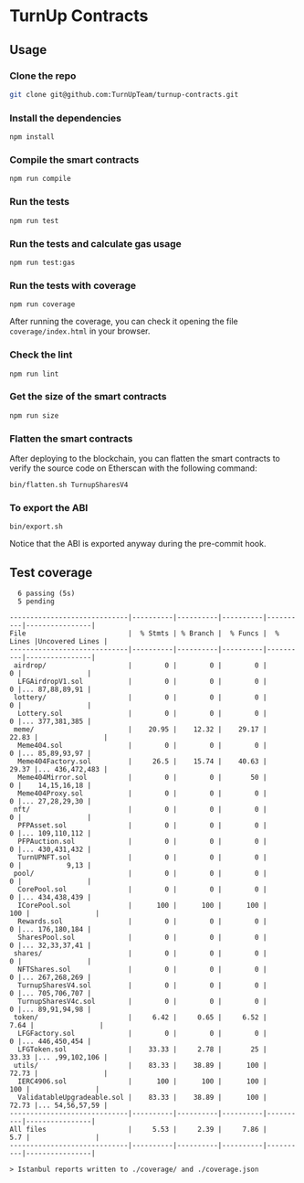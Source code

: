 # TurnUp Contracts

## Usage

### Clone the repo

```bash
git clone git@github.com:TurnUpTeam/turnup-contracts.git
```

### Install the dependencies

```
npm install
```

### Compile the smart contracts

```
npm run compile
```

### Run the tests

```
npm run test
```

### Run the tests and calculate gas usage

```
npm run test:gas
```

### Run the tests with coverage

```
npm run coverage
```

After running the coverage, you can check it opening the file `coverage/index.html` in your browser.

### Check the lint

```
npm run lint
```

### Get the size of the smart contracts

```
npm run size
```

### Flatten the smart contracts

After deploying to the blockchain, you can flatten the smart contracts to verify the source code on Etherscan with the following command:

```
bin/flatten.sh TurnupSharesV4
```

### To export the ABI

```
bin/export.sh
```

Notice that the ABI is exported anyway during the pre-commit hook.

## Test coverage

```
  6 passing (5s)
  5 pending

-----------------------------|----------|----------|----------|----------|----------------|
File                         |  % Stmts | % Branch |  % Funcs |  % Lines |Uncovered Lines |
-----------------------------|----------|----------|----------|----------|----------------|
 airdrop/                    |        0 |        0 |        0 |        0 |                |
  LFGAirdropV1.sol           |        0 |        0 |        0 |        0 |... 87,88,89,91 |
 lottery/                    |        0 |        0 |        0 |        0 |                |
  Lottery.sol                |        0 |        0 |        0 |        0 |... 377,381,385 |
 meme/                       |    20.95 |    12.32 |    29.17 |    22.83 |                |
  Meme404.sol                |        0 |        0 |        0 |        0 |... 85,89,93,97 |
  Meme404Factory.sol         |     26.5 |    15.74 |    40.63 |    29.37 |... 436,472,483 |
  Meme404Mirror.sol          |        0 |        0 |       50 |        0 |    14,15,16,18 |
  Meme404Proxy.sol           |        0 |        0 |        0 |        0 |... 27,28,29,30 |
 nft/                        |        0 |        0 |        0 |        0 |                |
  PFPAsset.sol               |        0 |        0 |        0 |        0 |... 109,110,112 |
  PFPAuction.sol             |        0 |        0 |        0 |        0 |... 430,431,432 |
  TurnUPNFT.sol              |        0 |        0 |        0 |        0 |           9,13 |
 pool/                       |        0 |        0 |        0 |        0 |                |
  CorePool.sol               |        0 |        0 |        0 |        0 |... 434,438,439 |
  ICorePool.sol              |      100 |      100 |      100 |      100 |                |
  Rewards.sol                |        0 |        0 |        0 |        0 |... 176,180,184 |
  SharesPool.sol             |        0 |        0 |        0 |        0 |... 32,33,37,41 |
 shares/                     |        0 |        0 |        0 |        0 |                |
  NFTShares.sol              |        0 |        0 |        0 |        0 |... 267,268,269 |
  TurnupSharesV4.sol         |        0 |        0 |        0 |        0 |... 705,706,707 |
  TurnupSharesV4c.sol        |        0 |        0 |        0 |        0 |... 89,91,94,98 |
 token/                      |     6.42 |     0.65 |     6.52 |     7.64 |                |
  LFGFactory.sol             |        0 |        0 |        0 |        0 |... 446,450,454 |
  LFGToken.sol               |    33.33 |     2.78 |       25 |    33.33 |... ,99,102,106 |
 utils/                      |    83.33 |    38.89 |      100 |    72.73 |                |
  IERC4906.sol               |      100 |      100 |      100 |      100 |                |
  ValidatableUpgradeable.sol |    83.33 |    38.89 |      100 |    72.73 |... 54,56,57,59 |
-----------------------------|----------|----------|----------|----------|----------------|
All files                    |     5.53 |     2.39 |     7.86 |      5.7 |                |
-----------------------------|----------|----------|----------|----------|----------------|

> Istanbul reports written to ./coverage/ and ./coverage.json

```
